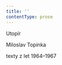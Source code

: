 ```yaml
---
title: ''
contentType: prose
---
```


<section>

Utopír

Miloslav Topinka

texty z let 1964–1967

</section>
